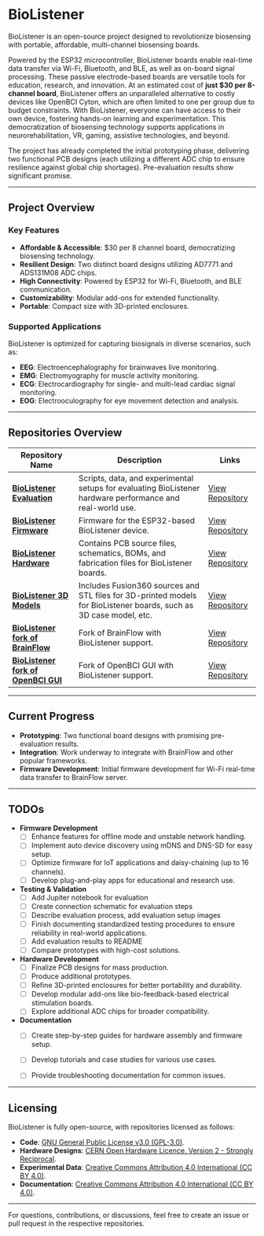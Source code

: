# BioListener

BioListener is an open-source project designed to revolutionize biosensing with portable, affordable, multi-channel biosensing boards.

Powered by the ESP32 microcontroller, BioListener boards enable real-time data transfer via Wi-Fi, Bluetooth, and BLE, as well as on-board signal processing. These passive electrode-based boards are versatile tools for education, research, and innovation. At an estimated cost of **just $30 per 8-channel board**, BioListener offers an unparalleled alternative to costly devices like OpenBCI Cyton, which are often limited to one per group due to budget constraints. With BioListener, everyone can have access to their own device, fostering hands-on learning and experimentation. This democratization of biosensing technology supports applications in neurorehabilitation, VR, gaming, assistive technologies, and beyond.

The project has already completed the initial prototyping phase, delivering two functional PCB designs (each utilizing a different ADC chip to ensure resilience against global chip shortages). Pre-evaluation results show significant promise.

---

## Project Overview

### Key Features
- **Affordable & Accessible**: $30 per 8 channel board, democratizing biosensing technology.
- **Resilient Design**: Two distinct board designs utilizing AD7771 and ADS131M08 ADC chips.
- **High Connectivity**: Powered by ESP32 for Wi-Fi, Bluetooth, and BLE communication.
- **Customizability**: Modular add-ons for extended functionality.
- **Portable**: Compact size with 3D-printed enclosures.

### Supported Applications
BioListener is optimized for capturing biosignals in diverse scenarios, such as:
- **EEG**: Electroencephalography for brainwaves live monitoring.
- **EMG**: Electromyography for muscle activity monitoring.
- **ECG**: Electrocardiography for single- and multi-lead cardiac signal monitoring.
- **EOG**: Electrooculography for eye movement detection and analysis.

---

## Repositories Overview

| Repository Name                                                                                    | Description                                                                                                        | Links                                                                          |
|----------------------------------------------------------------------------------------------------|--------------------------------------------------------------------------------------------------------------------|--------------------------------------------------------------------------------|
| **[BioListener Evaluation](https://github.com/serhii-matsyshyn/biolistener_evaluation)**           | Scripts, data, and experimental setups for evaluating BioListener hardware performance and real-world use.         | [View Repository](https://github.com/serhii-matsyshyn/biolistener_evaluation)  |
| **[BioListener Firmware](https://github.com/serhii-matsyshyn/biolistener_firmware)**               | Firmware for the ESP32-based BioListener device.                                                                   | [View Repository](https://github.com/serhii-matsyshyn/biolistener_firmware)    |
| **[BioListener Hardware](https://github.com/serhii-matsyshyn/biolistener_hardware)**               | Contains PCB source files, schematics, BOMs, and fabrication files for BioListener boards.                         | [View Repository](https://github.com/serhii-matsyshyn/biolistener_hardware)    |
| **[BioListener 3D Models](https://github.com/serhii-matsyshyn/biolistener_3d_models)**             | Includes Fusion360 sources and STL files for 3D-printed models for BioListener boards, such as 3D case model, etc. | [View Repository](https://github.com/serhii-matsyshyn/biolistener_3d_models)   |
| **[BioListener fork of BrainFlow](https://github.com/serhii-matsyshyn/biolistener_brainflow)**     | Fork of BrainFlow with BioListener support.                                                                        | [View Repository](https://github.com/serhii-matsyshyn/biolistener_brainflow)   |
| **[BioListener fork of OpenBCI GUI](https://github.com/serhii-matsyshyn/biolistener_openbci_gui)** | Fork of OpenBCI GUI with BioListener support.                                                                      | [View Repository](https://github.com/serhii-matsyshyn/biolistener_openbci_gui) |
---

## Current Progress
- **Prototyping**: Two functional board designs with promising pre-evaluation results.
- **Integration**: Work underway to integrate with BrainFlow and other popular frameworks.
- **Firmware Development**: Initial firmware development for Wi-Fi real-time data transfer to BrainFlow server.

---

## TODOs

- **Firmware Development**
  - [ ] Enhance features for offline mode and unstable network handling.
  - [ ] Implement auto device discovery using mDNS and DNS-SD for easy setup.
  - [ ] Optimize firmware for IoT applications and daisy-chaining (up to 16 channels).
  - [ ] Develop plug-and-play apps for educational and research use.

- **Testing & Validation**
  - [ ] Add Jupiter notebook for evaluation
  - [ ] Create connection schematic for evaluation steps
  - [ ] Describe evaluation process, add evaluation setup images
  - [ ] Finish documenting standardized testing procedures to ensure reliability in real-world applications.
  - [ ] Add evaluation results to README
  - [ ] Compare prototypes with high-cost solutions.

- **Hardware Development**
  - [ ] Finalize PCB designs for mass production.
  - [ ] Produce additional prototypes.
  - [ ] Refine 3D-printed enclosures for better portability and durability.
  - [ ] Develop modular add-ons like bio-feedback-based electrical stimulation boards.
  - [ ] Explore additional ADC chips for broader compatibility.

- **Documentation**
  - [ ] Create step-by-step guides for hardware assembly and firmware setup.
  - [ ] Develop tutorials and case studies for various use cases.
  - [ ] Provide troubleshooting documentation for common issues.


---
## Licensing
BioListener is fully open-source, with repositories licensed as follows:
- **Code**: [GNU General Public License v3.0 (GPL-3.0)](https://www.gnu.org/licenses/gpl-3.0.html).
- **Hardware Designs**: [CERN Open Hardware Licence, Version 2 - Strongly Reciprocal](https://cern-ohl.web.cern.ch/).
- **Experimental Data**: [Creative Commons Attribution 4.0 International (CC BY 4.0)](https://creativecommons.org/licenses/by/4.0/).
- **Documentation**: [Creative Commons Attribution 4.0 International (CC BY 4.0)](https://creativecommons.org/licenses/by/4.0/).

---

For questions, contributions, or discussions, feel free to create an issue or pull request in the respective repositories.
